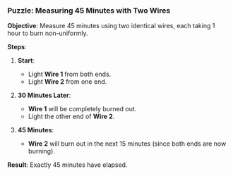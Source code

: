 ### Puzzle: Measuring 45 Minutes with Two Wires

**Objective**: Measure 45 minutes using two identical wires, each taking 1 hour to burn non-uniformly.

**Steps**:

1. **Start**:
   - Light **Wire 1** from both ends.
   - Light **Wire 2** from one end.

2. **30 Minutes Later**:
   - **Wire 1** will be completely burned out.
   - Light the other end of **Wire 2**.

3. **45 Minutes**:
   - **Wire 2** will burn out in the next 15 minutes (since both ends are now burning).

**Result**: Exactly 45 minutes have elapsed.
